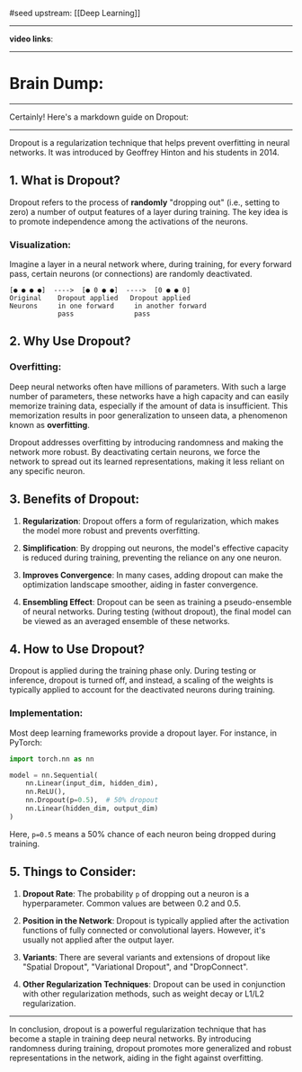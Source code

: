 #seed 
upstream: [[Deep Learning]]

---

**video links**: 

---

# Brain Dump: 


--- 

Certainly! Here's a markdown guide on Dropout:

---

Dropout is a regularization technique that helps prevent overfitting in neural networks. It was introduced by Geoffrey Hinton and his students in 2014.

## 1. What is Dropout?

Dropout refers to the process of **randomly** "dropping out" (i.e., setting to zero) a number of output features of a layer during training. The key idea is to promote independence among the activations of the neurons.

### Visualization:

Imagine a layer in a neural network where, during training, for every forward pass, certain neurons (or connections) are randomly deactivated.

```
[● ● ● ●]  ---->  [● 0 ● ●]  ---->  [0 ● ● 0]
Original    Dropout applied   Dropout applied
Neurons     in one forward     in another forward
            pass               pass
```

## 2. Why Use Dropout?

### Overfitting:

Deep neural networks often have millions of parameters. With such a large number of parameters, these networks have a high capacity and can easily memorize training data, especially if the amount of data is insufficient. This memorization results in poor generalization to unseen data, a phenomenon known as **overfitting**.

Dropout addresses overfitting by introducing randomness and making the network more robust. By deactivating certain neurons, we force the network to spread out its learned representations, making it less reliant on any specific neuron.

## 3. Benefits of Dropout:

1. **Regularization**: Dropout offers a form of regularization, which makes the model more robust and prevents overfitting.

2. **Simplification**: By dropping out neurons, the model's effective capacity is reduced during training, preventing the reliance on any one neuron.

3. **Improves Convergence**: In many cases, adding dropout can make the optimization landscape smoother, aiding in faster convergence.

4. **Ensembling Effect**: Dropout can be seen as training a pseudo-ensemble of neural networks. During testing (without dropout), the final model can be viewed as an averaged ensemble of these networks.

## 4. How to Use Dropout?

Dropout is applied during the training phase only. During testing or inference, dropout is turned off, and instead, a scaling of the weights is typically applied to account for the deactivated neurons during training.

### Implementation:

Most deep learning frameworks provide a dropout layer. For instance, in PyTorch:

```python
import torch.nn as nn

model = nn.Sequential(
    nn.Linear(input_dim, hidden_dim),
    nn.ReLU(),
    nn.Dropout(p=0.5),  # 50% dropout
    nn.Linear(hidden_dim, output_dim)
)
```

Here, `p=0.5` means a 50% chance of each neuron being dropped during training.

## 5. Things to Consider:

1. **Dropout Rate**: The probability `p` of dropping out a neuron is a hyperparameter. Common values are between 0.2 and 0.5.

2. **Position in the Network**: Dropout is typically applied after the activation functions of fully connected or convolutional layers. However, it's usually not applied after the output layer.

3. **Variants**: There are several variants and extensions of dropout like "Spatial Dropout", "Variational Dropout", and "DropConnect".

4. **Other Regularization Techniques**: Dropout can be used in conjunction with other regularization methods, such as weight decay or L1/L2 regularization.

---

In conclusion, dropout is a powerful regularization technique that has become a staple in training deep neural networks. By introducing randomness during training, dropout promotes more generalized and robust representations in the network, aiding in the fight against overfitting.




